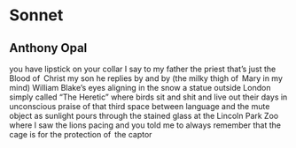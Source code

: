 # Sonnet
## Anthony Opal
you have lipstick on your collar I say
to my father the priest that’s just the Blood
of   Christ my son he replies by and by
(the milky thigh of   Mary in my mind)
William Blake’s eyes aligning in the snow
a statue outside London simply called
“The Heretic” where birds sit and shit and
live out their days in unconscious praise
of that third space between language and the
mute object as sunlight pours through
the stained glass at the Lincoln Park Zoo
where I saw the lions pacing and you
told me to always remember that the cage
is for the protection of   the captor